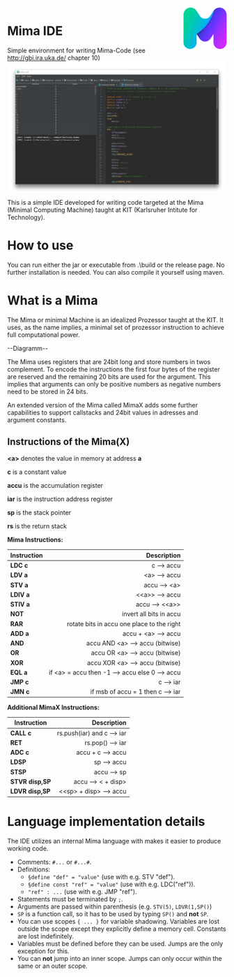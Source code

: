 <img src="https://raw.githubusercontent.com/weisJ/Mima/master/mima-app/src/main/resources/images/mima.png" width="100" height="100" align="right">

# Mima IDE
Simple environment for writing Mima-Code (see <http://gbi.ira.uka.de/> chapter 10)
<img src="https://raw.githubusercontent.com/weisJ/Mima/master/images/Mima_Preview.png" align="center">

This is a simple IDE developed for writing code targeted at the Mima (Minimal Computing Machine) taught at KIT (Karlsruher Intitute for Technology).

# How to use
You can run either the jar or executable from .\build or the release page.
No further installation is needed.
You can also compile it yourself using maven.

# What is a Mima
The Mima or minimal Machine is an idealized Prozessor taught at the KIT. It uses, as the name implies, a minimal set of prozessor instruction to achieve full computational power.

--Diagramm--

The Mima uses registers that are 24bit long and store numbers in twos complement. To encode the instructions the first four bytes of the register are reserved and the remaining 20 bits are used for the argument. This implies that arguments can only be positive numbers as negative numbers need to be stored in 24 bits.

An extended version of the Mima called MimaX adds some further capabilities to support callstacks and 24bit values in adresses and argument constants.

## Instructions of the Mima(X)

__<a\>__ denotes the value in memory at address __a__

__c__ is a constant value

__accu__ is the accumulation register

__iar__ is the instruction address register

__sp__ is the stack pointer

__rs__ is the return stack

__Mima Instructions:__

| Instruction    | Description                                   |
|----------------|----------------------------------------------:|  
| __LDC__ __c__  | c  ⟶  accu                                   |
| __LDV__ __a__  | <a\> ⟶ accu                                  |
| __STV__ __a__  | accu ⟶ <a\>                                  |
| __LDIV__ __a__ | <<a\>\> ⟶ accu                               |
| __STIV__ __a__ | accu ⟶ <<a\>\>                               |
| __NOT__        | invert all bits in accu                       |
| __RAR__        | rotate bits in accu one place to the right    |
| __ADD__ __a__  | accu + <a\> ⟶ accu                           |
| __AND__        | accu AND <a\> ⟶ accu (bitwise)               |
| __OR__         | accu OR <a\> ⟶ accu (bitwise)                |
| __XOR__        | accu XOR <a\> ⟶ accu (bitwise)               |
| __EQL__ __a__  | if <a\> = accu then -1 ⟶ accu else 0 ⟶ accu |
| __JMP__ __c__  | c ⟶ iar                                      |
| __JMN__ __c__  | if msb of accu = 1 then c ⟶ iar              |

__Additional MimaX Instructions:__

| Instruction          | Description                             |
|----------------------|----------------------------------------:| 
| __CALL__ __c__       | rs.push(iar) and c ⟶ iar               |
| __RET__              | rs.pop() ⟶ iar                         |
| __ADC__ __c__        | accu + c ⟶ accu                        | 
| __LDSP__             | sp ⟶ accu                              |
| __STSP__             | accu ⟶ sp                              |
| __STVR__ __disp,SP__ | accu ⟶ <<sp> + disp>                   |
| __LDVR__ __disp,SP__ | <<sp\> + disp\> ⟶ accu                 |


# Language implementation details

The IDE utilizes an internal Mima language with makes it easier to produce working code.

- Comments: ```#...``` or ```#...#```.
- Definitions:
    - ```§define "def" = "value"``` (use with e.g. STV "def").
    - ```§define const "ref" = "value"``` (use with e.g. LDC("ref")).
    - ```"ref" : ...``` (use with e.g. JMP "ref").
- Statements must be terminated by ```;```.
- Arguments are passed within parenthesis (e.g. ```STV(5)```, ```LDVR(1,SP()```)
- ```SP``` is a function call, so it has to be used by typing ```SP()``` and **not** ```SP```.
- You can use scopes ```{ ... }``` for variable shadowing.
  Variables are lost outside the scope except they explicitly define a memory cell.
  Constants are lost indefinitely.
- Variables must be defined before they can be used. Jumps are the only exception for this.
- You can **not** jump into an inner scope. Jumps can only occur within the same or an outer scope.

